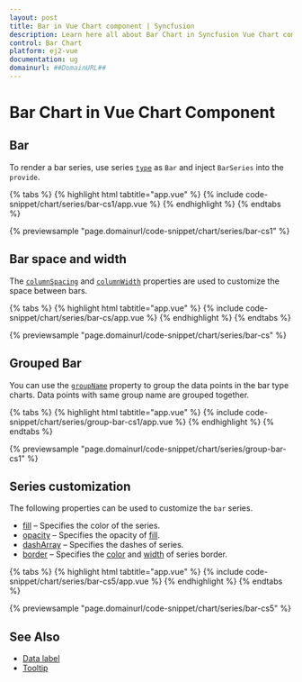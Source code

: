 ```yaml
---
layout: post
title: Bar in Vue Chart component | Syncfusion
description: Learn here all about Bar Chart in Syncfusion Vue Chart component of Syncfusion Essential JS 2 and more.
control: Bar Chart
platform: ej2-vue
documentation: ug
domainurl: ##DomainURL##
---
```


# Bar Chart in Vue Chart Component

## Bar

To render a bar series, use series [`type`](https://ej2.syncfusion.com/vue/documentation/api/chart/series/#type) as `Bar` and inject `BarSeries` into the `provide`.

{% tabs %}
{% highlight html tabtitle="app.vue" %}
{% include code-snippet/chart/series/bar-cs1/app.vue %}
{% endhighlight %}
{% endtabs %}
        
{% previewsample "page.domainurl/code-snippet/chart/series/bar-cs1" %}

##  Bar space and width

The [`columnSpacing`](https://ej2.syncfusion.com/vue/documentation/api/chart/seriesModel/#columnspacing) and [`columnWidth`](https://ej2.syncfusion.com/vue/documentation/api/chart/seriesModel/#columnwidth) properties are used to customize the space between bars.

{% tabs %}
{% highlight html tabtitle="app.vue" %}
{% include code-snippet/chart/series/bar-cs/app.vue %}
{% endhighlight %}
{% endtabs %}
        
{% previewsample "page.domainurl/code-snippet/chart/series/bar-cs" %}

## Grouped Bar

You can use the [`groupName`](https://ej2.syncfusion.com/vue/documentation/api/chart/series/#groupname) property to group the data points in the bar type charts. Data points with same group name are grouped together.

{% tabs %}
{% highlight html tabtitle="app.vue" %}
{% include code-snippet/chart/series/group-bar-cs1/app.vue %}
{% endhighlight %}
{% endtabs %}
        
{% previewsample "page.domainurl/code-snippet/chart/series/group-bar-cs1" %}

## Series customization

The following properties can be used to customize the `bar` series.

* [fill](https://ej2.syncfusion.com/vue/documentation/api/chart/seriesModel/#fill) – Specifies the color of the series.
* [opacity](https://ej2.syncfusion.com/vue/documentation/api/chart/seriesModel/#opacity) – Specifies the opacity of [fill](https://ej2.syncfusion.com/vue/documentation/api/chart/seriesModel/#fill).
* [dashArray](https://ej2.syncfusion.com/vue/documentation/api/chart/seriesModel/#dasharray) – Specifies the dashes of series.
* [border](https://ej2.syncfusion.com/vue/documentation/api/chart/borderModel/#properties) – Specifies the [color](../api/chart/borderModel/#color) and [width](https://ej2.syncfusion.com/vue/documentation/api/chart/borderModel/#width) of series border.

{% tabs %}
{% highlight html tabtitle="app.vue" %}
{% include code-snippet/chart/series/bar-cs5/app.vue %}
{% endhighlight %}
{% endtabs %}
        
{% previewsample "page.domainurl/code-snippet/chart/series/bar-cs5" %}

## See Also

* [Data label](../data-labels/)
* [Tooltip](../tool-tip/)